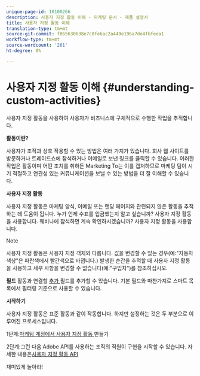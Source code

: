 ```yaml
---
unique-page-id: 10100266
description: 사용자 지정 활동 이해 - 마케팅 문서 - 제품 설명서
title: 사용자 지정 활동 이해
translation-type: tm+mt
source-git-commit: f865630638e7c0fe6ac2a449e196a7de4fbfeea1
workflow-type: tm+mt
source-wordcount: '261'
ht-degree: 0%

---
```



# 사용자 지정 활동 이해 {#understanding-custom-activities}

사용자 지정 활동을 사용하여 사용자가 비즈니스에 구체적으로 수행한 작업을 추적합니다.

**활동이란?**

사용자가 조직과 상호 작용할 수 있는 방법은 여러 가지가 있습니다. 회사 웹 사이트를 방문하거나 트레이드쇼에 참석하거나 이메일로 보낸 링크를 클릭할 수 있습니다. 이러한 작업은 활동이며 어떤 조치를 취하든 Marketing To는 이를 캡처하므로 마케팅 팀이 시기 적절하고 연관성 있는 커뮤니케이션을 보낼 수 있는 방법을 더 잘 이해할 수 있습니다.

**사용자 지정 활동**

사용자 지정 활동은 마케팅 양식, 이메일 또는 랜딩 페이지와 관련되지 않은 활동을 추적하는 데 도움이 됩니다. 누가 언제 수표를 입금했는지 알고 싶습니까? 사용자 지정 활동을 사용합니다. 웨비나에 참석하면 계속 확인하시겠습니까? 사용자 지정 활동을 사용합니다.

>[!NOTE]
>
>사용자 지정 활동은 사용자 지정 객체와 다릅니다. 값을 변경할 수 있는 경우(예:&quot;자동차 색상&quot;은 파란색에서 빨간색으로 바뀝니다.) 발생한 순간을 추적할 때 사용자 지정 활동을 사용하고 세부 사항을 변경할 수 없습니다(예:&quot;구입차&quot;)를 참조하십시오.

**필드** 활동과 연결할  [추가 ](/help/marketo/product-docs/administration/marketo-custom-activities/add-edit-delete-marketo-custom-activity-fields.md) 필드를 추가할 수 있습니다. 기본 필드와 마찬가지로 스마트 목록에서 필터링 기준으로 사용할 수 있습니다.

**시작하기**

사용자 지정 활동은 표준 활동과 같이 작동합니다. 하지만 설정하는 것은 두 부분으로 이루어진 프로세스입니다.

1단계:[마케팅 계정에서 사용자 지정 활동 ](/help/marketo/product-docs/administration/marketo-custom-activities/create-a-custom-activity.md) 만들기

2단계:그런 다음 Adobe API를 사용하는 조직의 직원이 구현을 시작할 수 있습니다. 자세한 내용은[사용자 지정 활동 API](https://developers.marketo.com/documentation/rest/add-custom-activities/)

재미있게 놀아라!
